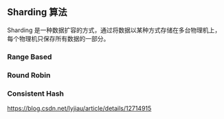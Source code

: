 ## Sharding 算法
Sharding 是一种数据扩容的方式，通过将数据以某种方式存储在多台物理机上，每个物理机只保存所有数据的一部分。



### Range Based


### Round Robin


### Consistent Hash



https://blog.csdn.net/lyjiau/article/details/12714915